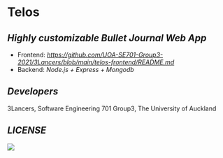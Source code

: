 # Telos
##  *Highly customizable Bullet Journal Web App*
- Frontend: *https://github.com/UOA-SE701-Group3-2021/3Lancers/blob/main/telos-frontend/README.md*
- Backend: *Node.js + Express + Mongodb*

## *Developers*
3Lancers, Software Engineering 701 Group3, The University of Auckland

## *LICENSE*
[![](https://www.gnu.org/graphics/agplv3-with-text-162x68.png)](https://www.gnu.org/licenses/agpl-3.0.html)

